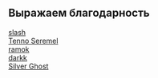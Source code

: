 ## Выражаем благодарность ##
[slash](http://linsovet.com/user/113)<br />
[Tenno Seremel](http://serenareem.net/)<br />
[ramok](http://linsovet.com/users/ramok)<br />
[darkk](http://darkk.net.ru/)<br />
[Silver Ghost](http://silverghost.org.ua)<br />

<br>

